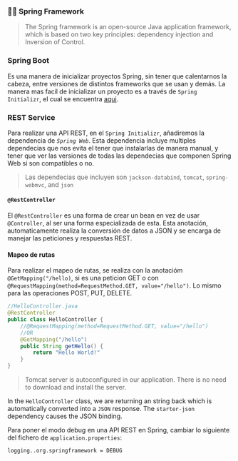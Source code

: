 ### 👨‍🏫 Spring Framework
> The Spring framework is an open-source Java application framework, which is based on two key principles: dependency injection and Inversion of Control.

### Spring Boot

Es una manera de inicializar proyectos Spring, sin tener que calentarnos la cabeza, entre versiones de distintos frameworks que se usan y demás. La manera mas facil de inicializar un proyecto es a través de `Spring Initializr`, el cual se encuentra [aqui](https://start.spring.io/). 

###  REST Service

Para realizar una API REST, en el `Spring Initializr`, añadiremos la dependencia de *`Spring Web`*. Esta dependencia incluye multiples dependecias que nos evita el tener que instalarlas de manera manual, y tener que ver las versiones de todas las dependecias que componen Spring Web si son compatibles o no.

> Las dependecias que incluyen son `jackson-databind`, `tomcat`, `spring-webmvc`, and `json`

#### `@RestController`

El `@RestController` es una forma de crear un bean en vez de usar `@Controller`, al ser una forma especializada de esta. Esta anotación, automaticamente realiza la conversión de datos a JSON y se encarga de manejar las peticiones y respuestas REST.

#### Mapeo de rutas

Para realizar el mapeo de rutas, se realiza con la anotacióm `@GetMapping("/hello)`, si es una peticion GET o con `@RequestMapping(method=RequestMethod.GET, value="/hello")`. Lo mismo para las operaciones POST, PUT, DELETE.

```java
//HelloController.java
@RestController
public class HelloController {
    //@RequestMapping(method=RequestMethod.GET, value="/hello")
    //OR
    @GetMapping("/hello")
    public String getHello() {
        return "Hello World!"
    }
}
```

> Tomcat server is autoconfigured in our application. There is no need to download and install the server. 

In the `HelloController` class, we are returning an string back which is automatically converted into a `JSON` response. The `starter-json` dependency causes the JSON binding.

Para poner el modo debug en una API REST en Spring, cambiar lo siguiente del fichero de `application.properties`:

```bash
logging..org.springframework = DEBUG
```

